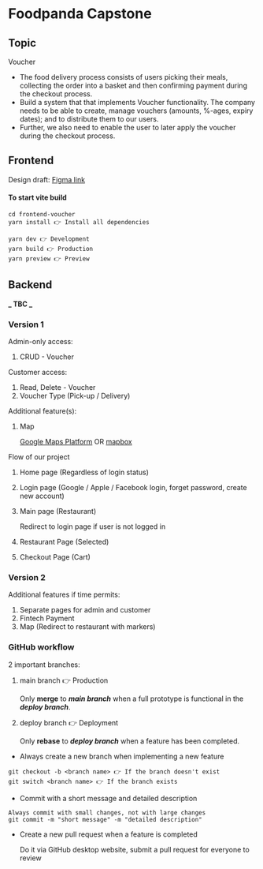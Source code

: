 # Foodpanda Capstone

## Topic

Voucher

- The food delivery process consists of users picking their meals, collecting the order into a basket and then confirming payment during the checkout process.
- Build a system that that implements Voucher functionality. The company needs to be able to create, manage vouchers (amounts, %-ages, expiry dates); and to distribute them to our users.
- Further, we also need to enable the user to later apply the voucher during the checkout process.

## Frontend

Design draft: [Figma link](https://www.figma.com/file/LH7wvGmxsn1LUdAqaVOHKS/Capstone-draft-1?node-id=0%3A1&t=UiYe1Bpx3OwKiPp0-1 "Figma Capstone draft")

<h4>To start vite build</h4>

```
cd frontend-voucher
yarn install 👉 Install all dependencies

yarn dev 👉 Development
yarn build 👉 Production
yarn preview 👉 Preview
```

## Backend

**_ TBC _**

### Version 1

Admin-only access:

1. CRUD - Voucher

Customer access:

1. Read, Delete - Voucher
2. Voucher Type (Pick-up / Delivery)

Additional feature(s):

1. Map

   [Google Maps Platform](https://www.figma.com/file/LH7wvGmxsn1LUdAqaVOHKS/Capstone-draft-1?node-id=0%3A1&t=UiYe1Bpx3OwKiPp0-1 "Google Maps Platform URL") OR [mapbox](https://www.mapbox.com "mapbox URL")

Flow of our project

1. Home page (Regardless of login status)
2. Login page (Google / Apple / Facebook login, forget password, create new account)
3. Main page (Restaurant)

   Redirect to login page if user is not logged in

4. Restaurant Page (Selected)
5. Checkout Page (Cart)

### Version 2

Additional features if time permits:

1. Separate pages for admin and customer
2. Fintech Payment
3. Map (Redirect to restaurant with markers)

### GitHub workflow

2 important branches:

1. main branch :point_right: Production

   Only **merge** to **_main branch_** when a full prototype is functional in the **_deploy branch_**.

2. deploy branch :point_right: Deployment

   Only **rebase** to **_deploy branch_** when a feature has been completed.

- Always create a new branch when implementing a new feature

```
git checkout -b <branch name> 👉 If the branch doesn't exist
git switch <branch name> 👉 If the branch exists
```

- Commit with a short message and detailed description

```
Always commit with small changes, not with large changes
git commit -m "short message" -m "detailed description"
```

- Create a new pull request when a feature is completed

  Do it via GitHub desktop website, submit a pull request for everyone to review
